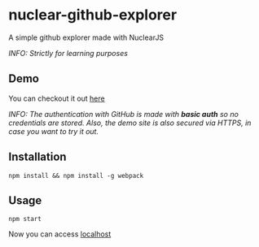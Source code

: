 # nuclear-github-explorer
A simple github explorer made with NuclearJS

*INFO: Strictly for learning purposes*

## Demo

You can checkout it out [here](https://andreicacio.com/demos/nuclear-github/)

*INFO: The authentication with GitHub is made with* ***basic auth*** *so no credentials are stored. Also, the demo site is also secured via HTTPS, in case you want to try it out.*

## Installation

`npm install && npm install -g webpack`

## Usage

`npm start`

Now you can access [localhost](http://localhost:8080)
